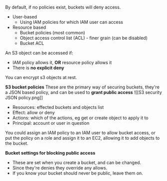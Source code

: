 By default, if no policies exist, buckets will deny access.

- User-based
	- Using IAM policies for which IAM user can access
- Resource based
	- Bucket policies (most common)
	- Object access control list (ACL) - finer grain (can be disabled)
	- Bucket ACL

An S3 object can be accessed if:
- IAM policy allows it, **OR** resource policy allows it
- There is **no explicit deny**

You can encrypt s3 objects at rest.

**S3 bucket policies**
These are the primary way of securing buckets, they're a JSON based policy, and can be used to **grant public access** ![[S3 security JSON policy.png]]
- Resources: effected buckets and objects list
- Effect: allow or deny
- Actions: which of the actions, eg get or create object to apply it to
- Principal: account or user in question

You could assign an IAM policy to an IAM user to allow bucket access, or put the policy on a role and assign it to an EC2, allowing it to add objects to the bucket.


**Bucket settings for blocking public access**
- These are set when you create a bucket, and can be changed.
- Since they're denies they override any allows. 
- If you know your bucket should never be public, leave them on.